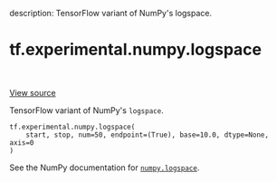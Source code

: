 description: TensorFlow variant of NumPy's logspace.

<div itemscope itemtype="http://developers.google.com/ReferenceObject">
<meta itemprop="name" content="tf.experimental.numpy.logspace" />
<meta itemprop="path" content="Stable" />
</div>

# tf.experimental.numpy.logspace

<!-- Insert buttons and diff -->

<table class="tfo-notebook-buttons tfo-api nocontent" align="left">

</table>

<a target="_blank" href="/code/stable/tensorflow/python/ops/numpy_ops/np_math_ops.py">View source</a>



TensorFlow variant of NumPy's `logspace`.

<pre class="devsite-click-to-copy prettyprint lang-py tfo-signature-link">
<code>tf.experimental.numpy.logspace(
    start, stop, num=50, endpoint=(True), base=10.0, dtype=None, axis=0
)
</code></pre>



<!-- Placeholder for "Used in" -->

See the NumPy documentation for [`numpy.logspace`](https://numpy.org/doc/1.16/reference/generated/numpy.logspace.html).